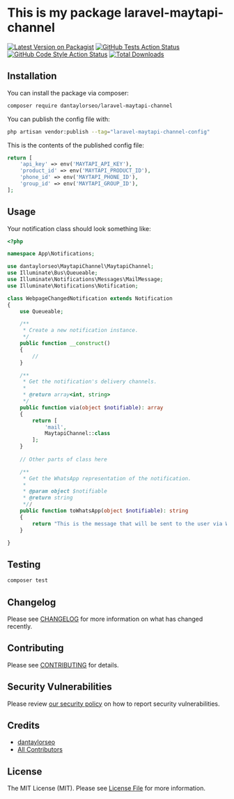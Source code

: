 # This is my package laravel-maytapi-channel

[![Latest Version on Packagist](https://img.shields.io/packagist/v/dantaylorseo/Laravel-Maytapi-Channel.svg?style=flat-square)](https://packagist.org/packages/dantaylorseo/laravel-maytapi-channel)
[![GitHub Tests Action Status](https://img.shields.io/github/actions/workflow/status/dantaylorseo/Laravel-Maytapi-Channel/run-tests.yml?branch=main&label=tests&style=flat-square)](https://github.com/dantaylorseo/laravel-maytapi-channel/actions?query=workflow%3Arun-tests+branch%3Amain)
[![GitHub Code Style Action Status](https://img.shields.io/github/actions/workflow/status/dantaylorseo/Laravel-Maytapi-Channel/fix-php-code-style-issues.yml?branch=main&label=code%20style&style=flat-square)](https://github.com/dantaylorseo/laravel-maytapi-channel/actions?query=workflow%3A"Fix+PHP+code+style+issues"+branch%3Amain)
[![Total Downloads](https://img.shields.io/packagist/dt/dantaylorseo/Laravel-Maytapi-Channel.svg?style=flat-square)](https://packagist.org/packages/dantaylorseo/laravel-maytapi-channel)

## Installation

You can install the package via composer:

```bash
composer require dantaylorseo/laravel-maytapi-channel
```

You can publish the config file with:

```bash
php artisan vendor:publish --tag="laravel-maytapi-channel-config"
```

This is the contents of the published config file:

```php
return [
    'api_key' => env('MAYTAPI_API_KEY'),
    'product_id' => env('MAYTAPI_PRODUCT_ID'),
    'phone_id' => env('MAYTAPI_PHONE_ID'),
    'group_id' => env('MAYTAPI_GROUP_ID'),
];
```

## Usage

Your notification class should look something like:
```php
<?php

namespace App\Notifications;

use dantaylorseo\MaytapiChannel\MaytapiChannel;
use Illuminate\Bus\Queueable;
use Illuminate\Notifications\Messages\MailMessage;
use Illuminate\Notifications\Notification;

class WebpageChangedNotification extends Notification
{
    use Queueable;

    /**
     * Create a new notification instance.
     */
    public function __construct()
    {
        //
    }

    /**
     * Get the notification's delivery channels.
     *
     * @return array<int, string>
     */
    public function via(object $notifiable): array
    {
        return [
            'mail',
            MaytapiChannel::class
        ];
    }
    
    // Other parts of class here

    /**
     * Get the WhatsApp representation of the notification.
     *
     * @param object $notifiable
     * @return string
     *//
    public function toWhatsApp(object $notifiable): string
    {
        return "This is the message that will be sent to the user via WhatsApp!";
    }

}
```

## Testing

```bash
composer test
```

## Changelog

Please see [CHANGELOG](CHANGELOG.md) for more information on what has changed recently.

## Contributing

Please see [CONTRIBUTING](CONTRIBUTING.md) for details.

## Security Vulnerabilities

Please review [our security policy](../../security/policy) on how to report security vulnerabilities.

## Credits

- [dantaylorseo](https://github.com/dantaylorseo)
- [All Contributors](../../contributors)

## License

The MIT License (MIT). Please see [License File](LICENSE.md) for more information.

